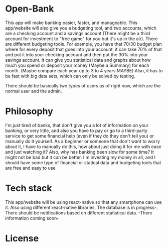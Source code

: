 # Open-Bank

This app will make banking easier, faster, and manageable. This app/website will also give you a budgeting tool, and two accounts, which are a checking account and a savings account (There might be a third account for investment to "free game" for you but it's up in the air). There are different budgeting tools. For example, you have that 70/30 budget plan where for every deposit that goes into your account, it can take 70% of that and put it into your checking account and then put the 30% into your savings account. It can give you statistical data and graphs about how much you spend or deposit your money (Maybe a Summary) for each month. (Maybe compare each year up to 3 to 4 years MAYBE) Also, it has to be fast with big data sets, which can only be solved by testing.

There should be basically two types of users as of right now, which are the normal user and the admin.

# Philosophy
I'm just tired of banks, that don't give you a lot of information on your banking, or very little, and also you have to pay or go to a third-party service to get some financial help (even if they do they don't tell you) or manually do it yourself. As a beginner or someone that don't want to worry about it, I have to manually do this, how about just doing it for me with ease and just watching it? Also, why has banking been slow for some time? It might not be bad but it can be better. I'm investing my money in all, and I should have some type of financial or statical data and budgeting tools that are free and easy to use

# Tech stack
This app/website will be using react-native so that any smartphone can use it. Also using different react-native libraries.
The database is in progress-. There should be notifications based on different statistical data. 
-There information coming soon-

# License


